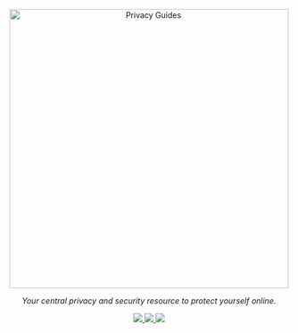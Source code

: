 <div align="center">

<a href="https://www.privacyguides.org/">
    <picture>
      <source media="(prefers-color-scheme: dark)" srcset="https://raw.githubusercontent.com/privacyguides/brand/67166ed8b641d8ac1837d0b75329e02ed4056704/logos/svg/logo/privacy-guides-logo-dark.svg">
      <img alt="Privacy Guides" width="500px" src="https://raw.githubusercontent.com/privacyguides/brand/67166ed8b641d8ac1837d0b75329e02ed4056704/logos/svg/logo/privacy-guides-logo.svg">
    </picture>
</a>

<p>
    <em>Your central privacy and security resource to protect yourself online.</em>
</p>

<p>
    <a href="https://discuss.privacyguides.net">
        <img src="https://img.shields.io/discourse/users?label=Join%20our%20forum&logo=discourse&server=https%3A%2F%2Fdiscuss.privacyguides.net&style=social">
    </a>
    <a href="https://mastodon.neat.computer/@privacyguides">
        <img src="https://img.shields.io/mastodon/follow/109298532634697668?domain=https%3A%2F%2Fmastodon.neat.computer&label=Follow&style=social">
    </a>
    <a href="https://github.com/privacyguides/privacyguides.org/stargazers">
        <img src="https://img.shields.io/github/stars/privacyguides?style=social">
    </a>
</p>

</div>
